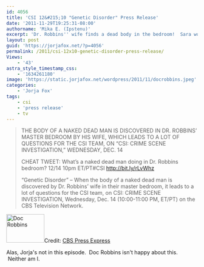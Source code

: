 ```yaml
---
id: 4056
title: 'CSI 12&#215;10 "Genetic Disorder" Press Release'
date: '2011-11-29T19:25:31-08:00'
authorname: 'Mika E. (Ipstenu)'
excerpt: 'Dr. Robbins'' wife finds a dead body in the bedroom!  Sara won''t be there to help solve the crime.'
layout: post
guid: 'https://jorjafox.net/?p=4056'
permalink: /2011/csi-12x10-genetic-disorder-press-release/
Views:
    - '43'
astra_style_timestamp_css:
    - '1634261180'
image: 'https://static.jorjafox.net/wordpress/2011/11/docrobbins.jpeg'
categories:
    - 'Jorja Fox'
tags:
    - csi
    - 'press release'
    - tv
---
```


<blockquote>THE BODY OF A NAKED DEAD MAN IS DISCOVERED IN DR. ROBBINS’ MASTER BEDROOM BY HIS WIFE, WHICH LEADS TO A LOT OF QUESTIONS FOR THE CSI TEAM, ON “CSI: CRIME SCENE INVESTIGATION,” WEDNESDAY, DEC. 14

CHEAT TWEET: What’s a naked dead man doing in Dr. Robbins bedroom? 12/14 10pm ET/PT#CSI <a href="http://bit.ly/rLvWhz">http://bit.ly/rLvWhz</a>

“Genetic Disorder” – When the body of a naked dead man is discovered by Dr. Robbins’ wife in their master bedroom, it leads to a lot of questions for the CSI team, on CSI: CRIME SCENE INVESTIGATION, Wednesday, Dec. 14 (10:00-11:00 PM, ET/PT) on the CBS Television Network.</blockquote>
<img class="alignleft size-thumbnail wp-image-4057" title="Doc Robbins" src="//static.jorjafox.net/wordpress/2011/11/docrobbins-210x140.jpeg" alt="Doc Robbins" width="100" height="75" />Credit: <a href="http://www.cbspressexpress.com/cbs-entertainment/releases/view?id=29948">CBS Press Express</a>

Alas, Jorja's not in this episode.  Doc Robbins isn't happy about this.  Neither am I.

